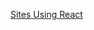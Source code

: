 [Sites Using React](https://github.com/Rugved/angular6-StyleGuide-referencelist/wiki/Angular-6-Style-guide-quick-reference)
